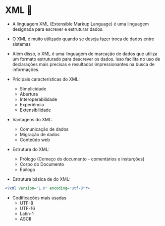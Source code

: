 # XML 📄
- A linguagem XML (Extensible Markup Language) é uma linguagem designada para escrever e estruturar dados.
- O XML é muito utilizado quando se deseja fazer troca de dados entre sistemas
- Além disso, o XML é uma linguagem de marcação de dados que utiliza um formato estruturado para descrever os dados. Isso facilita no uso de declarações mais precisas e resultados impressionantes na busca de informações.

- Pricipais características do XML:
  - Simplicidade
  - Abertura
  - Interoperabilidade
  - Experiência
  - Extensibilidade

- Vantagens do XML:
  - Comunicação de dados
  - Migração de dados
  - Conteúdo web

- Estrutura do XML:
  - Prólogo (Começo do documento - comentários e insturções)
  - Corpo do Documento
  - Epílogo

- Estrutura básica de do XML:
~~~xml
<?xml version="1.0" encoding="utf-8"?>
~~~

- Codificações mais usadas
  - UTF-8
  - UTF-16
  - Latin-1
  - ASCII
